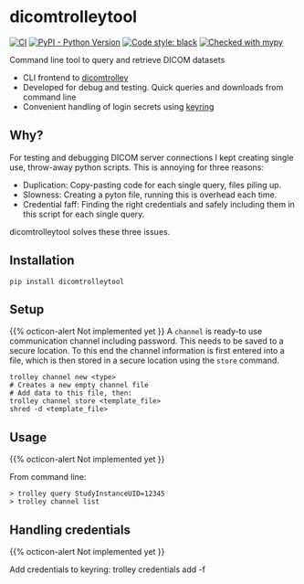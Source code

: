 # dicomtrolleytool

[![CI](https://github.com/sjoerdk/dicomtrolleytool/actions/workflows/build.yml/badge.svg?branch=master)](https://github.com/sjoerdk/dicomtrolley/actions/workflows/build.yml?query=branch%3Amaster)
[![PyPI - Python Version](https://img.shields.io/pypi/pyversions/dicomtrolleytool)](https://pypi.org/project/dicomtrolleytool/)
[![Code style: black](https://img.shields.io/badge/code%20style-black-000000.svg)](https://github.com/psf/black)
[![Checked with mypy](http://www.mypy-lang.org/static/mypy_badge.svg)](http://mypy-lang.org/)

Command line tool to query and retrieve DICOM datasets  

* CLI frontend to [dicomtrolley](https://github.com/sjoerdk/dicomtrolley)
* Developed for debug and testing. Quick queries and downloads from command line
* Convenient handling of login secrets using [keyring](https://pypi.org/project/keyring/)

## Why?
For testing and debugging DICOM server connections I kept creating single use, throw-away python 
scripts. This is annoying for three reasons:
 * Duplication: Copy-pasting code for each single query, files piling up.
 * Slowness: Creating a pyton file, running this is overhead each time.
 * Credential faff: Finding the right credentials and safely including them in this script for each single query.

dicomtrolleytool solves these three issues.

## Installation
```
pip install dicomtrolleytool
``` 

## Setup
{{% octicon-alert Not implemented yet }}
A `channel` is ready-to use communication channel including password. This needs to be saved to 
a secure location. To this end the channel information is first entered into a file, which is then
stored in a secure location using the `store` command.
```
trolley channel new <type>
# Creates a new empty channel file
# Add data to this file, then:
trolley channel store <template_file>
shred -d <template_file>
```

## Usage
{{% octicon-alert Not implemented yet }}

From command line:
```
> trolley query StudyInstanceUID=12345
> trolley channel list
```

## Handling credentials
{{% octicon-alert Not implemented yet }}

Add credentials to keyring:
trolley credentials add -f <json file>